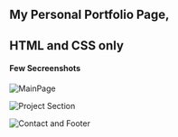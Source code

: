 ## My Personal Portfolio Page,

## HTML and CSS only

#### Few Secreenshots

![MainPage]("./readme-img/a.jpg")

![Project Section]("./readme-img/b.png")

![Contact and Footer]("./readme-img/c.png")
